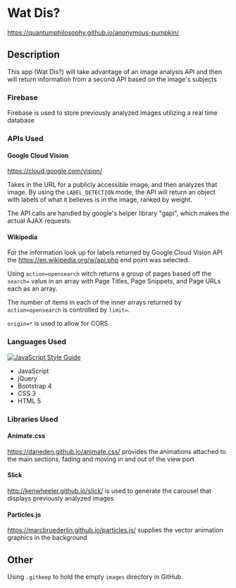 # Wat Dis?
https://quantumphilosophy.github.io/anonymous-pumpkin/

## Description
This app (Wat Dis?) will take advantage of an image analysis API and then will return information from a second API based on the image's subjects

### Firebase
Firebase is used to store previously analyzed images utilizing a real time database

### APIs Used
#### Google Cloud Vision
https://cloud.google.com/vision/

Takes in the URL for a publicly accessible image, and then analyzes that image. By using the `LABEL_DETECTION` mode, the API will return an object with labels of what it believes is in the image, ranked by weight. 

The API calls are handled by google's helper library "gapi", which makes the actual AJAX requests.

#### Wikipedia
For the information look up for labels returned by Google Cloud Vision API the https://en.wikipedia.org/w/api.php end point was selected.

Using `action=opensearch` witch returns a group of pages based off the `search=` value in an array with Page Titles, Page Snippets, and Page URLs each as an array.

The number of items in each of the inner arrays returned by `action=opensearch` is controlled by `limit=`.

`origin=*` is used to allow for CORS

### Languages Used
[![JavaScript Style Guide](https://img.shields.io/badge/code_style-standard-brightgreen.svg)](https://standardjs.com)
  * JavaScript
  * jQuery
  * Bootstrap 4
  * CSS 3
  * HTML 5

### Libraries Used
#### Animate.css
https://daneden.github.io/animate.css/ provides the animations attached to the main sections, fading and moving in and out of the view port

#### Slick
http://kenwheeler.github.io/slick/ is used to generate the carousel that displays previously analyzed images

#### Particles.js
https://marcbruederlin.github.io/particles.js/ supplies the vector animation graphics in the background

## Other
Using `.gitkeep` to hold the empty `images` directory in GitHub.
